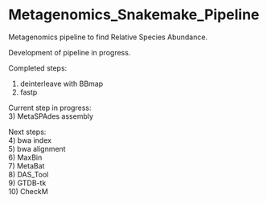 # Metagenomics_Snakemake_Pipeline
Metagenomics pipeline to find Relative Species Abundance. 
  
  
Development of pipeline in progress.  
  
Completed steps:  
 1) deinterleave with BBmap  
 2) fastp  

  
Current step in progress:   
 3) MetaSPAdes assembly  

Next steps:  
 4) bwa index   
 5) bwa alignment   
 6) MaxBin   
 7) MetaBat   
 8) DAS_Tool   
 9) GTDB-tk   
 10) CheckM   

  
